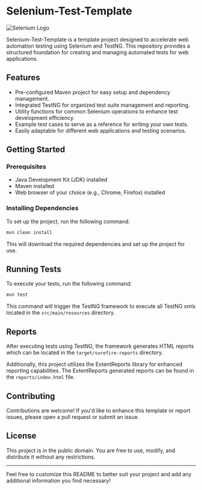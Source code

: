 
# Selenium-Test-Template

![Selenium Logo](https://www.selenium.dev/images/selenium_logo_large.png)

Selenium-Test-Template is a template project designed to accelerate web automation testing using Selenium and TestNG. This repository provides a structured foundation for creating and managing automated tests for web applications.

## Features

- Pre-configured Maven project for easy setup and dependency management.
- Integrated TestNG for organized test suite management and reporting.
- Utility functions for common Selenium operations to enhance test development efficiency.
- Example test cases to serve as a reference for writing your own tests.
- Easily adaptable for different web applications and testing scenarios.

## Getting Started

### Prerequisites

- Java Development Kit (JDK) installed
- Maven installed
- Web browser of your choice (e.g., Chrome, Firefox) installed

### Installing Dependencies

To set up the project, run the following command:

```bash
mvn clean install
```

This will download the required dependencies and set up the project for use.

## Running Tests

To execute your tests, run the following command:

```bash
mvn test
```

This command will trigger the TestNG framework to execute all TestNG xmls located in the `src/main/resources` directory.


## Reports

After executing tests using TestNG, the framework generates HTML reports which can be located in the `target/surefire-reports` directory.

Additionally, this project utilizes the ExtentReports library for enhanced reporting capabilities. The ExtentReports generated reports can be found in the `reports/index.html` file.


## Contributing

Contributions are welcome! If you'd like to enhance this template or report issues, please open a pull request or submit an issue.

## License

This project is in the public domain. You are free to use, modify, and distribute it without any restrictions.

---

Feel free to customize this README to better suit your project and add any additional information you find necessary!
